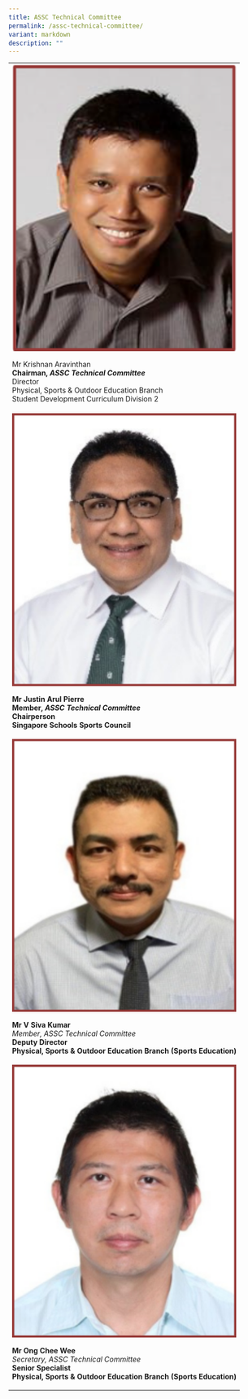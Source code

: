 ```yaml
---
title: ASSC Technical Committee
permalink: /assc-technical-committee/
variant: markdown
description: ""
---
```






<style>
/* Add mobile responsiveness */
@media only screen and (max-width: 600px) {
  table {
    width: 100%;
  }
  img {
    width: 100%;
    height: auto;
    display: block;
    margin: 0 auto; /* Center the image */
  }
  p {
    text-align: center;
  }
}
</style>



<div>
  <table style="min-width: 100%;">
    <colgroup>
      <col style="width: 100%;">
    </colgroup>
    <tbody>
      <tr>
        <td rowspan="1" colspan="1">
          <div class="isomer-image-wrapper">
            <img height="auto" width="100%" alt="" src="/images/Technical Committee/Krishnan_Aravinthan.png">
          </div>
          <p>Mr Krishnan Aravinthan<br><strong>Chairman, <em>ASSC Technical Committee</em></strong><br>Director<br>Physical, Sports &amp; Outdoor Education Branch<br>Student Development Curriculum Division 2</p>
        </td>
      </tr>
      <tr>
        <td rowspan="1" colspan="1">
          <div class="isomer-image-wrapper">
            <img height="auto" width="100%" alt="" src="/images/Technical Committee/Justin_resized_B.png">
          </div>
          <p><strong>Mr Justin Arul Pierre</strong><br><strong>Member, <em>ASSC Technical Committee</em></strong><br><strong>Chairperson</strong><br><strong>Singapore Schools Sports Council</strong></p>
        </td>
      </tr>
      <tr>
        <td rowspan="1" colspan="1">
          <div class="isomer-image-wrapper">
            <img height="auto" width="100%" alt="" src="/images/Technical Committee/Siva_resized_B.png">
          </div>
          <p><strong>Mr V Siva Kumar</strong><br><em>Member, ASSC Technical Committee</em><br><strong>Deputy Director</strong><br><strong>Physical, Sports &amp; Outdoor Education Branch (Sports Education)</strong></p>
        </td>
      </tr>
      <tr>
        <td rowspan="1" colspan="1">
          <div class="isomer-image-wrapper">
            <img height="auto" width="100%" alt="" src="/images/Technical Committee/Ishaq_resized_B.png">
          </div>
          <p><strong>Mr Ong Chee Wee</strong><br><em>Secretary, ASSC Technical Committee</em><br><strong>Senior Specialist</strong><br><strong>Physical, Sports &amp; Outdoor Education Branch (Sports Education)</strong></p>
        </td>
      </tr>
    </tbody>
  </table>
</div>




